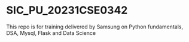 # SIC_PU_20231CSE0342
This repo is for training delivered by Samsung on Python fundamentals, DSA, Mysql, Flask and Data Science
